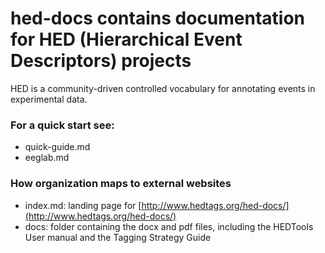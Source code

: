 # hed-docs contains documentation for HED (Hierarchical Event Descriptors) projects

HED is a community-driven controlled vocabulary for annotating events in experimental data. 

### For a quick start see:
- quick-guide.md
- eeglab.md

### How organization maps to external websites

- index.md: landing page for [http://www.hedtags.org/hed-docs/](http://www.hedtags.org/hed-docs/)
- docs: folder containing the docx and pdf files, including the HEDTools User manual and the Tagging Strategy Guide
